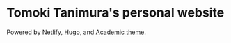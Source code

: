 # Tomoki Tanimura's personal website

Powered by [Netlify](https://www.netlify.com/), [Hugo](https://gohugo.io/), and [Academic theme](https://sourcethemes.com/academic/).
